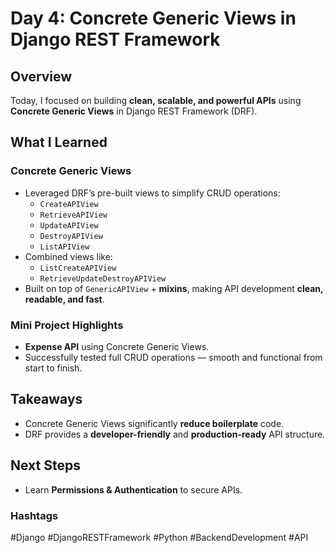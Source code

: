 # Day 4: Concrete Generic Views in Django REST Framework

## Overview
Today, I focused on building **clean, scalable, and powerful APIs** using **Concrete Generic Views** in Django REST Framework (DRF).

## What I Learned

### Concrete Generic Views
- Leveraged DRF’s pre-built views to simplify CRUD operations:
  - `CreateAPIView`
  - `RetrieveAPIView`
  - `UpdateAPIView`
  - `DestroyAPIView`
  - `ListAPIView`
- Combined views like:
  - `ListCreateAPIView`
  - `RetrieveUpdateDestroyAPIView`
- Built on top of `GenericAPIView` + **mixins**, making API development **clean, readable, and fast**.

### Mini Project Highlights
- **Expense API** using Concrete Generic Views.
- Successfully tested full CRUD operations — smooth and functional from start to finish.

## Takeaways
- Concrete Generic Views significantly **reduce boilerplate** code.
- DRF provides a **developer-friendly** and **production-ready** API structure.

## Next Steps
- Learn **Permissions & Authentication** to secure APIs.

### Hashtags
#Django #DjangoRESTFramework #Python #BackendDevelopment #API
